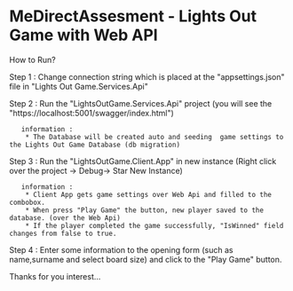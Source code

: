 # MeDirectAssesment - Lights Out Game with Web API

How to Run?

Step 1 : Change connection string which is placed at the "appsettings.json" file in "Lights Out Game.Services.Api" 

Step 2 : Run the "LightsOutGame.Services.Api" project (you will see the "https://localhost:5001/swagger/index.html")

       information :
        * The Database will be created auto and seeding  game settings to the Lights Out Game Database (db migration)
        
Step 3 : Run the "LightsOutGame.Client.App" in new instance (Right click over the project -> Debug-> Star New Instance)

       information :
        * Client App gets game settings over Web Api and filled to the combobox.
        * When press "Play Game" the button, new player saved to the database. (over the Web Api)
        * If the player completed the game successfully, "IsWinned" field changes from false to true.

Step 4 : Enter some information to the opening form (such as name,surname and select board size) and click to the "Play Game" button.

Thanks for you interest...

